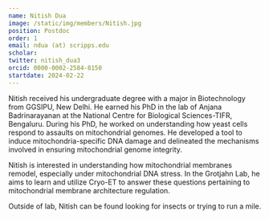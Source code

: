 ```yaml
---
name: Nitish Dua
image: /static/img/members/Nitish.jpg
position: Postdoc
order: 1
email: ndua (at) scripps.edu 
scholar: 
twitter: nitish_dua3
orcid: 0000-0002-2584-8150
startdate: 2024-02-22
---
```


Nitish received his undergraduate degree with a major in Biotechnology from GGSIPU, New Delhi. He earned his PhD in the lab of Anjana Badrinarayanan at the National Centre for Biological Sciences-TIFR, Bengaluru. During his PhD, he worked on understanding how yeast cells respond to assaults on mitochondrial genomes. He developed a tool to induce mitochondria-specific DNA damage and delineated the mechanisms involved in ensuring mitochondrial genome integrity.

Nitish is interested in understanding how mitochondrial membranes remodel, especially under mitochondrial DNA stress. In the Grotjahn Lab, he aims to learn and utilize Cryo-ET to answer these questions pertaining to mitochondrial membrane architecture regulation.
 
Outside of lab, Nitish can be found looking for insects or trying to run a mile. 

